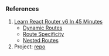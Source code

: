 ### References

1. [Learn React Router v6 In 45 Minutes](https://www.youtube.com/watch?v=Ul3y1LXxzdU)
    - [Dynamic Routes](https://www.youtube.com/watch?v=Ul3y1LXxzdU&t=622s)
    - [Route Specificity](https://www.youtube.com/watch?v=Ul3y1LXxzdU&t=820s)
    - [Nested Routes](https://www.youtube.com/watch?v=Ul3y1LXxzdU&t=1006s)
2. Project: [repo](https://github.com/ndharmateja/react-router-basics/blob/master/src/App.jsx)
